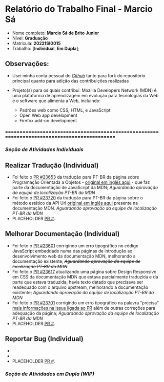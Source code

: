 # Relatório do Trabalho Final - Marcio Sá

* Nome completo: **Marcio Sá de Brito Junior**
* Nível: **Graduação**
* Matrícula: **20221SI0015**
* Trabalho: [**Individual**, **Em Dupla**];

## Observações:

*  Usei minha conta pessoal do _[Github](https://github.com/AlexandrinoMaranhao)_ tanto para fork do repositório principal quanto para adição das contribuições realizadas
*  Projeto(s) para os quais contribuí: Mozilla Developers Network (MDN) é uma plataforma de aprendizagem em evolução para tecnologias da Web e o software que alimenta a Web, incluindo:

   * Padrões web como CSS, HTML, e JavaScript
   * Open Web app development
   * Firefox add-on development

#### ===========================================================================================

### *Seção de Atividades Individuais*

## Realizar Tradução (Individual)

* Foi feito o [PR #23653](https://github.com/mdn/translated-content/pull/23653) da tradução para PT-BR da página sobre Programação Orientada a Objetos - [original em inglês aqui](https://developer.mozilla.org/en-US/docs/Learn/JavaScript/Objects/Object-oriented_programming) - que faz parte da documentação de JavaScript da MDN; *Aguardando aprovação da equipe de localização PT-BR da MDN*
* Foi feito o [PR #23720](https://github.com/mdn/translated-content/pull/23720) da tradução para PT-BR da página sobre o método estático da API Url [original em inglês aqui](https://developer.mozilla.org/en-US/docs/Web/API/URL/canParse_static) presente na documentação MDN. *Aguardando aprovação da equipe de localização PT-BR da MDN*
* PLACEHOLDER [PR #]().

## Melhorar Documentação (Individual)

* Foi feito o [PR #23601](https://github.com/mdn/translated-content/pull/23601) corrigindo um erro tipográfico no código JavaScript embeddado numa das páginas de introdução ao desenvolvimento web da documentação MDN, melhorando a documentação existente; *~~Aguardando aprovação da equipe de localização PT-BR da MDN~~*
* Foi feito o [PR #23617](https://github.com/mdn/translated-content/pull/23617) atualizando uma página sobre Design Responsivo em CSS da documentação MDN que estava parcialmente traduzida e da parte que estava traduzida, havia texto datado que precisava ser readequado com o arquivo upstream, melhorando a documentação existente; *Aguardando aprovação da equipe de localização PT-BR da MDN*
* Foi feito o [PR #23701](https://github.com/mdn/translated-content/pull/23701) corrigindo um erro tipográfico na palavra "precisa" [mais informações na issue ligada ao PR](https://github.com/mdn/translated-content/issues/23083) além de outras correções para adequação da página; *Aguardando aprovação da equipe de localização PT-BR da MDN*
* PLACEHOLDER [PR #]().

## Reportar Bug (Individual)

* <!-- Foi aberta uma [issue](https://github.com/mauricioaniche/ck/issues/19) para reportar um bug no ao executar a ferramenta CK.-->
* <!-- Foi aberta uma [issue](https://github.com/JabRef/jabref/issues/5100) para reportar um bug na ferramenta JabRef ao editar uma referência. -->
* PLACEHOLDER [PR #]().

### *Seção de Atividades em Dupla (WIP)*
